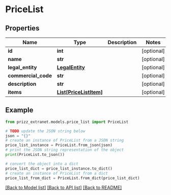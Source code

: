 # PriceList


## Properties

Name | Type | Description | Notes
------------ | ------------- | ------------- | -------------
**id** | **int** |  | [optional] 
**name** | **str** |  | [optional] 
**legal_entity** | [**LegalEntity**](LegalEntity.md) |  | [optional] 
**commercial_code** | **str** |  | [optional] 
**description** | **str** |  | [optional] 
**items** | [**List[PriceListItem]**](PriceListItem.md) |  | [optional] 

## Example

```python
from prizz_extranet.models.price_list import PriceList

# TODO update the JSON string below
json = "{}"
# create an instance of PriceList from a JSON string
price_list_instance = PriceList.from_json(json)
# print the JSON string representation of the object
print(PriceList.to_json())

# convert the object into a dict
price_list_dict = price_list_instance.to_dict()
# create an instance of PriceList from a dict
price_list_from_dict = PriceList.from_dict(price_list_dict)
```
[[Back to Model list]](../README.md#documentation-for-models) [[Back to API list]](../README.md#documentation-for-api-endpoints) [[Back to README]](../README.md)


